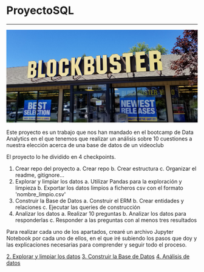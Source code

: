 # ProyectoSQL
---

![Blockbuster](./img/Blockbuster.jpg)

Este proyecto es un trabajo que nos han mandado en el bootcamp de Data Analytics en el que tenemos que realizar un análisis sobre 10 cuestiones a nuestra elección acerca de una base de datos de un videoclub

El proyecto lo he dividido en 4 checkpoints.

1. Crear repo del proyecto
    a. Crear repo
    b. Crear estructura
    c. Organizar el readme, gitignore...
2. Explorar y limpiar los datos
    a. Utilizar Pandas para la exploración y limpieza
    b. Exportar los datos limpios a ficheros csv con el formato 'nombre_limpio.csv'
3. Construir la Base de Datos
    a. Construir el ERM
    b. Crear entidades y relaciones
    c. Ejecutar las queries de construcción
4. Analizar los datos
    a. Realizar 10 preguntas
    b. Analizar los datos para responderlas
    c. Responder a las preguntas con al menos tres resultados
      
 Para realizar cada uno de los apartados, crearé un archivo Jupyter Notebook por cada uno de ellos, en el que iré subiendo los pasos que doy y las explicaciones necesarias para comprender y seguir todo el proceso.
   
 [2. Explorar y limpiar los datos](./Step2_Cleaning_DB.ipynb)
 [3. Construir la Base de Datos](./Step3_Create_DataBase.ipynb)
 [4. Análisis de datos](./Step4_Analysis_of_data.ipynb)